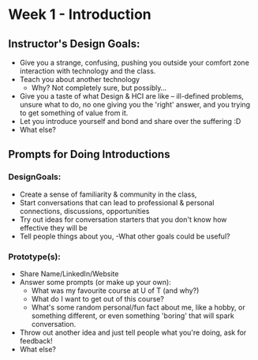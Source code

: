 # Week 1 - Introduction

## Instructor's Design Goals:

- Give you a strange, confusing, pushing you outside your comfort zone interaction with technology and the class. 
- Teach you about another technology
    * Why? Not completely sure, but possibly…
- Give you a taste of what Design & HCI are like – ill-defined problems, unsure what to do, no one giving you the 'right' answer, and you trying to get something of value from it.
- Let you introduce yourself and bond and share over the suffering :D
- What else?


## Prompts for Doing Introductions

### DesignGoals:

- Create a sense of familiarity & community in the class, 
- Start conversations that can lead to professional & personal connections, discussions, opportunities
- Try out ideas for conversation starters that you don't know how effective they will be
- Tell people things about you, -What other goals could be useful?

### Prototype(s):

- Share Name/LinkedIn/Website
- Answer some prompts (or make up your own): 
    * What was my favourite course at U of T (and why?)
    * What do I want to get out of this course?
    * What's some random personal/fun fact about me, like a hobby, or something different, or even something 'boring' that will spark conversation.
- Throw out another idea and just tell people what you're doing, ask for feedback!
- What else? 
